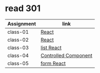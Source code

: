  #  read 301

 | Assignment  |                      link                                      |
| ----------- | ---------------------------------------------------------------|
|    class-01 | [React](read/read1.md)                                         |
|    class-02 | [React](read/read2.md)                                         |
|    class-03 | [list React](read/read3.md)                                    |
|    class-04 | [Controlled Component](read/read4.md)                                   |
|    class-05 | [form  React](read/read5.md)                                   |

